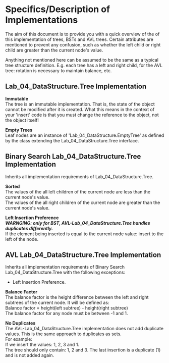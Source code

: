 # Specifics/Description of Implementations
The aim of this document is to provide you with a quick overview of the of this implementation of trees, BSTs and AVL trees. Certain attributes are mentioned to prevent any confusion, such as whether the left child or right child are greater than the current node's value.

Anything not mentioned here can be assumed to be the same as a typical tree structure definition. E.g. each tree has a left and right child, for the AVL tree: rotation is necessary to maintain balance, etc.

## Lab_04_DataStructure.Tree Implementation
<b>Immutable</b><br>
The tree is an immutable implementation. That is, the state of the object cannot be modified after it is created. What this means in the context of your 'insert' code is that you must change the reference to the object, not the object itself!

<b>Empty Trees</b><br>
Leaf nodes are an instance of 'Lab_04_DataStructure.EmptyTree' as defined by the class extending the Lab_04_DataStructure.Tree interface.

## Binary Search Lab_04_DataStructure.Tree Implementation
Inherits all implementation requirements of Lab_04_DataStructure.Tree.

<b>Sorted</b><br>
The values of the all left children of the current node are less than the current node's value.<br>
The values of the all right children of the current node are greater than the current node's value.

<b>Left Insertion Preference</b><br>
***WARNGING: only for BST, AVL-Lab_04_DataStructure.Tree handles duplicates differently.*** <br>
If the element being inserted is equal to the current node value: insert to the left of the node.

## AVL Lab_04_DataStructure.Tree Implementation
Inherits all implementation requirements of Binary Search Lab_04_DataStructure.Tree with the following exceptions:
- Left Insertion Preference.

<b>Balance Factor</b><br>
The balance factor is the height difference between the left and right subtrees of the current node. It will be defined as:<br>
Balance factor = height(left subtree) - height(right subtree)<br>
The balance factor for any node must be between -1 and 1.

<b>No Duplicates</b><br>
The AVL-Lab_04_DataStructure.Tree implementation does not add duplicate values. This is the same approach to duplicates as sets. <br>
For example:
<br>
If we insert the values: 1, 2, 3 and 1. <br>
The tree should only contain: 1, 2 and 3. The last insertion is a duplicate (1) and is not added again.
